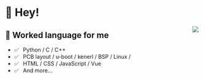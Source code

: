 # 👋 Hey!

<img align="right" src="https://github-readme-stats.vercel.app/api?username=YinWie&show_icons=true&title_color=ff2686&icon_color=ff2686&text_color=403339&bg_color=ffffff&" />

## 💬 Worked language for me
- ✅ ⁠ ⁢⁣⁡⁠ ⁢⁣⁡Python /⁢⁣⁡⁠ ⁢⁣⁡⁢⁣⁡C / C++
- ✅ ⁠ ⁢⁣⁡⁠ ⁢⁣⁡⁢⁣⁡PCB layout / u-boot / kenerl / BSP / Linux / 
- ✅ ⁠ ⁢⁣⁡⁠ ⁢⁣⁡HTML / CSS / JavaScript / Vue 
- ✅ ⁠ ⁢⁣⁡⁠ ⁢⁣⁡And more...

<!-- ## 🌱 I’m currently learning
- ✅ ⁠  AI / cnn / nlp 
- ✅ ⁠ ⁢⁣⁡⁠ ⁢⁣⁡Affective Computting 
- ✅ ⁠  Embedded System
- ✅ ⁠ ⁢⁣⁡⁠ ⁢⁣⁡And more...
 -->
<!--
**YinWie/YinWie** is a ✨ _special_ ✨ repository because its `README.md` (this file) appears on your GitHub profile.

Here are some ideas to get you started:

- 🔭 I’m currently working on ...
- 🌱 I’m currently learning ...
- 👯 I’m looking to collaborate on ...
- 🤔 I’m looking for help with ...
- 💬 Ask me about ...
- 📫 How to reach me: ...
- 😄 Pronouns: ...
- ⚡ Fun fact: ...
-->
